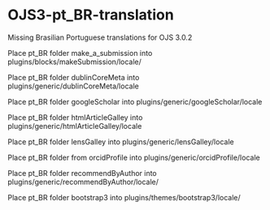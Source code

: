 # OJS3-pt_BR-translation
Missing Brasilian Portuguese translations for OJS 3.0.2

Place pt_BR folder make_a_submission into plugins/blocks/makeSubmission/locale/

Place pt_BR folder dublinCoreMeta into plugins/generic/dublinCoreMeta/locale

Place pt_BR folder googleScholar into plugins/generic/googleScholar/locale

Place pt_BR folder htmlArticleGalley into plugins/generic/htmlArticleGalley/locale

Place pt_BR folder lensGalley into plugins/generic/lensGalley/locale

Place pt_BR folder from orcidProfile into plugins/generic/orcidProfile/locale

Place pt_BR folder recommendByAuthor  into plugins/generic/recommendByAuthor/locale/

Place pt_BR folder bootstrap3  into plugins/themes/bootstrap3/locale/
